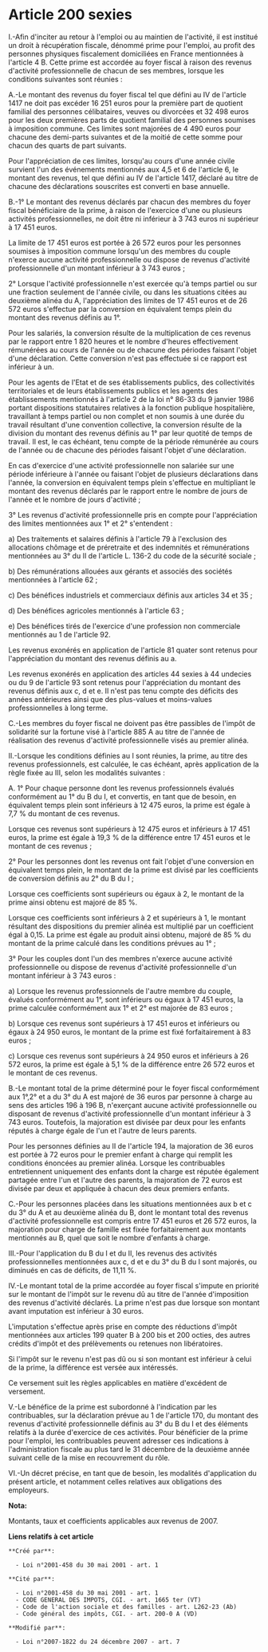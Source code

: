 # Article 200 sexies

I.-Afin d'inciter au retour à l'emploi ou au maintien de l'activité, il est institué un droit à récupération fiscale, dénommé
prime pour l'emploi, au profit des personnes physiques fiscalement domiciliées en France mentionnées à l'article 4 B. Cette
prime est accordée au foyer fiscal à raison des revenus d'activité professionnelle de chacun de ses membres, lorsque les
conditions suivantes sont réunies : 

A.-Le montant des revenus du foyer fiscal tel que défini au IV de l'article 1417 ne doit pas excéder 16 251 euros pour la
première part de quotient familial des personnes célibataires, veuves ou divorcées et 32 498 euros pour les deux premières
parts de quotient familial des personnes soumises à imposition commune. Ces limites sont majorées de 4 490 euros pour chacune
des demi-parts suivantes et de la moitié de cette somme pour chacun des quarts de part suivants. 

Pour l'appréciation de ces limites, lorsqu'au cours d'une année civile survient l'un des événements mentionnés aux 4,5 et 6
de l'article 6, le montant des revenus, tel que défini au IV de l'article 1417, déclaré au titre de chacune des déclarations
souscrites est converti en base annuelle.

B.-1° Le montant des revenus déclarés par chacun des membres du foyer fiscal bénéficiaire de la prime, à raison de l'exercice
d'une ou plusieurs activités professionnelles, ne doit être ni inférieur à 3 743 euros ni supérieur à 17 451 euros. 

La limite de 17 451 euros est portée à 26 572 euros pour les personnes soumises à imposition commune lorsqu'un des membres du
couple n'exerce aucune activité professionnelle ou dispose de revenus d'activité professionnelle d'un montant inférieur à 3
743 euros ; 

2° Lorsque l'activité professionnelle n'est exercée qu'à temps partiel ou sur une fraction seulement de l'année civile, ou
dans les situations citées au deuxième alinéa du A, l'appréciation des limites de 17 451 euros et de 26 572 euros s'effectue
par la conversion en équivalent temps plein du montant des revenus définis au 1°. 

Pour les salariés, la conversion résulte de la multiplication de ces revenus par le rapport entre 1 820 heures et le nombre
d'heures effectivement rémunérées au cours de l'année ou de chacune des périodes faisant l'objet d'une déclaration. Cette
conversion n'est pas effectuée si ce rapport est inférieur à un. 

Pour les agents de l'Etat et de ses établissements publics, des collectivités territoriales et de leurs établissements
publics et les agents des établissements mentionnés à l'article 2 de la loi n° 86-33 du 9 janvier 1986 portant dispositions
statutaires relatives à la fonction publique hospitalière, travaillant à temps partiel ou non complet et non soumis à une
durée du travail résultant d'une convention collective, la conversion résulte de la division du montant des revenus définis
au 1° par leur quotité de temps de travail. Il est, le cas échéant, tenu compte de la période rémunérée au cours de l'année
ou de chacune des périodes faisant l'objet d'une déclaration. 

En cas d'exercice d'une activité professionnelle non salariée sur une période inférieure à l'année ou faisant l'objet de
plusieurs déclarations dans l'année, la conversion en équivalent temps plein s'effectue en multipliant le montant des revenus
déclarés par le rapport entre le nombre de jours de l'année et le nombre de jours d'activité ; 

3° Les revenus d'activité professionnelle pris en compte pour l'appréciation des limites mentionnées aux 1° et 2°
s'entendent : 

a) Des traitements et salaires définis à l'article 79 à l'exclusion des allocations chômage et de préretraite et des
indemnités et rémunérations mentionnées au 3° du II de l'article L. 136-2 du code de la sécurité sociale ; 

b) Des rémunérations allouées aux gérants et associés des sociétés mentionnées à l'article 62 ; 

c) Des bénéfices industriels et commerciaux définis aux articles 34 et 35 ; 

d) Des bénéfices agricoles mentionnés à l'article 63 ; 

e) Des bénéfices tirés de l'exercice d'une profession non commerciale mentionnés au 1 de l'article 92. 

Les revenus exonérés en application de l'article 81 quater sont retenus pour l'appréciation du montant des revenus définis au
a. 

Les revenus exonérés en application des articles 44 sexies à 44 undecies ou du 9 de l'article 93 sont retenus pour
l'appréciation du montant des revenus définis aux c, d et e. Il n'est pas tenu compte des déficits des années antérieures
ainsi que des plus-values et moins-values professionnelles à long terme.

C.-Les membres du foyer fiscal ne doivent pas être passibles de l'impôt de solidarité sur la fortune visé à l'article 885 A
au titre de l'année de réalisation des revenus d'activité professionnelle visés au premier alinéa. 

II.-Lorsque les conditions définies au I sont réunies, la prime, au titre des revenus professionnels, est calculée, le cas
échéant, après application de la règle fixée au III, selon les modalités suivantes : 

A. 1° Pour chaque personne dont les revenus professionnels évalués conformément au 1° du B du I, et convertis, en tant que de
besoin, en équivalent temps plein sont inférieurs à 12 475 euros, la prime est égale à 7,7 % du montant de ces revenus. 

Lorsque ces revenus sont supérieurs à 12 475 euros et inférieurs à 17 451 euros, la prime est égale à 19,3 % de la différence
entre 17 451 euros et le montant de ces revenus ; 

2° Pour les personnes dont les revenus ont fait l'objet d'une conversion en équivalent temps plein, le montant de la prime
est divisé par les coefficients de conversion définis au 2° du B du I ; 

Lorsque ces coefficients sont supérieurs ou égaux à 2, le montant de la prime ainsi obtenu est majoré de 85 %. 

Lorsque ces coefficients sont inférieurs à 2 et supérieurs à 1, le montant résultant des dispositions du premier alinéa est
multiplié par un coefficient égal à 0,15. La prime est égale au produit ainsi obtenu, majoré de 85 % du montant de la prime
calculé dans les conditions prévues au 1° ; 

3° Pour les couples dont l'un des membres n'exerce aucune activité professionnelle ou dispose de revenus d'activité
professionnelle d'un montant inférieur à 3 743 euros : 

a) Lorsque les revenus professionnels de l'autre membre du couple, évalués conformément au 1°, sont inférieurs ou égaux à 17
451 euros, la prime calculée conformément aux 1° et 2° est majorée de 83 euros ; 

b) Lorsque ces revenus sont supérieurs à 17 451 euros et inférieurs ou égaux à 24 950 euros, le montant de la prime est fixé
forfaitairement à 83 euros ; 

c) Lorsque ces revenus sont supérieurs à 24 950 euros et inférieurs à 26 572 euros, la prime est égale à 5,1 % de la
différence entre 26 572 euros et le montant de ces revenus.

B.-Le montant total de la prime déterminé pour le foyer fiscal conformément aux 1°,2° et a du 3° du A est majoré de 36 euros
par personne à charge au sens des articles 196 à 196 B, n'exerçant aucune activité professionnelle ou disposant de revenus
d'activité professionnelle d'un montant inférieur à 3 743 euros. Toutefois, la majoration est divisée par deux pour les
enfants réputés à charge égale de l'un et l'autre de leurs parents. 

Pour les personnes définies au II de l'article 194, la majoration de 36 euros est portée à 72 euros pour le premier enfant à
charge qui remplit les conditions énoncées au premier alinéa. Lorsque les contribuables entretiennent uniquement des enfants
dont la charge est réputée également partagée entre l'un et l'autre des parents, la majoration de 72 euros est divisée par
deux et appliquée à chacun des deux premiers enfants.

C.-Pour les personnes placées dans les situations mentionnées aux b et c du 3° du A et au deuxième alinéa du B, dont le
montant total des revenus d'activité professionnelle est compris entre 17 451 euros et 26 572 euros, la majoration pour
charge de famille est fixée forfaitairement aux montants mentionnés au B, quel que soit le nombre d'enfants à charge. 

III.-Pour l'application du B du I et du II, les revenus des activités professionnelles mentionnées aux c, d et e du 3° du B
du I sont majorés, ou diminués en cas de déficits, de 11,11 %. 

IV.-Le montant total de la prime accordée au foyer fiscal s'impute en priorité sur le montant de l'impôt sur le revenu dû au
titre de l'année d'imposition des revenus d'activité déclarés. La prime n'est pas due lorsque son montant avant imputation
est inférieur à 30 euros.

L'imputation s'effectue après prise en compte des réductions d'impôt mentionnées aux articles 199 quater B à 200 bis et 200
octies, des autres crédits d'impôt et des prélèvements ou retenues non libératoires. 

Si l'impôt sur le revenu n'est pas dû ou si son montant est inférieur à celui de la prime, la différence est versée aux
intéressés. 

Ce versement suit les règles applicables en matière d'excédent de versement.

V.-Le bénéfice de la prime est subordonné à l'indication par les contribuables, sur la déclaration prévue au 1 de l'article
170, du montant des revenus d'activité professionnelle définis au 3° du B du I et des éléments relatifs à la durée d'exercice
de ces activités. Pour bénéficier de la prime pour l'emploi, les contribuables peuvent adresser ces indications à
l'administration fiscale au plus tard le 31 décembre de la deuxième année suivant celle de la mise en recouvrement du rôle. 

VI.-Un décret précise, en tant que de besoin, les modalités d'application du présent article, et notamment celles relatives
aux obligations des employeurs.

**Nota:**

Montants, taux et coefficients applicables aux revenus de 2007.

**Liens relatifs à cet article**

	**Créé par**:

	  - Loi n°2001-458 du 30 mai 2001 - art. 1

	**Cité par**:

	  - Loi n°2001-458 du 30 mai 2001 - art. 1
	  - CODE GENERAL DES IMPOTS, CGI. - art. 1665 ter (VT)
	  - Code de l'action sociale et des familles - art. L262-23 (Ab)
	  - Code général des impôts, CGI. - art. 200-0 A (VD)

	**Modifié par**:

	  - Loi n°2007-1822 du 24 décembre 2007 - art. 7
